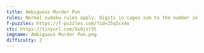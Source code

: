 ```yaml
---
title: Ambiguous Murder Pun
rules: Normal sudoku rules apply. Digits in cages sum to the number in the upper left and cannot repeat.
f-puzzles: https://f-puzzles.com/?id=25q3cx4o
ctc: https://tinyurl.com/5x8jzr3t
imgname: Ambiguous Murder Pun.png
difficulty: 2
---
```

